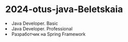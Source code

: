# 2024-otus-java-Beletskaia

<li>Java Developer. Basic</li>
<li>Java Developer. Professional</li>
<li>Разработчик на Spring Framework</li>